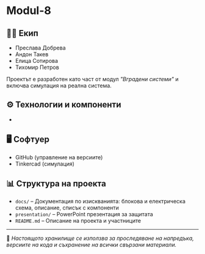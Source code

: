 # Modul-8

## 👨‍💻 Екип
- Преслава Добрева
- Андон Такев
- Елица Сотирова
- Тихомир Петров

Проектът е разработен като част от модул *"Вградени системи"* и включва симулация на реална система.

## ⚙️ Технологии и компоненти
- 

## 🖥️ Софтуер
- GitHub (управление на версиите)
- Tinkercad (симулация)

## 📊 Структура на проекта
- `docs/` – Документация по изискванията: блокова и електрическа схема, описание, списък с компоненти
- `presentation/` – PowerPoint презентация за защитата
- `README.md` – Описание на проекта и участниците
  
---

📌 *Настоящото хранилище се използва за проследяване на напредъка, версиите на кода и съхранение на всички свързани материали.*
